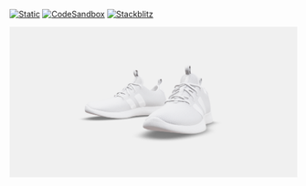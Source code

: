 [![Static](https://img.shields.io/badge/demo-%23646CFF.svg?logo=html5&logoColor=white)](https://pmndrs.github.io/examples/re-using-gltfs)
[![CodeSandbox](https://img.shields.io/badge/codesandbox-040404?logo=codesandbox&logoColor=DBDBDB)](https://codesandbox.io/s/github/pmndrs/examples/tree/main/apps/re-using-gltfs)
[![Stackblitz](https://img.shields.io/badge/stackblitz-fff?logo=Stackblitz&logoColor=1389FD)](https://stackblitz.com/github/pmndrs/examples/tree/main/apps/re-using-gltfs)

![](thumbnail.png)

